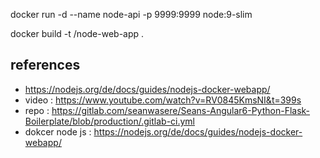 docker run -d --name node-api -p 9999:9999 node:9-slim

docker build -t <your username>/node-web-app .

## references
- https://nodejs.org/de/docs/guides/nodejs-docker-webapp/
-  video : https://www.youtube.com/watch?v=RV0845KmsNI&t=399s
- repo : https://gitlab.com/seanwasere/Seans-Angular6-Python-Flask-Boilerplate/blob/production/.gitlab-ci.yml
-  dokcer node js : https://nodejs.org/de/docs/guides/nodejs-docker-webapp/